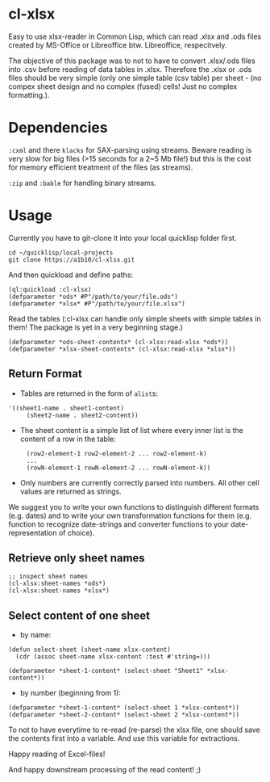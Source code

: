 cl-xlsx
=======

Easy to use xlsx-reader in Common Lisp, which can read .xlsx and .ods files created by MS-Office or Libreoffice btw. Libreoffice, respecitvely.

The objective of this package was to not to have to convert .xlsx/.ods files into .csv before 
reading of data tables in .xlsx.
Therefore the .xlsx or .ods files should be very simple (only one simple table (csv table) per sheet - (no compex sheet design and no complex (fused) cells! Just no complex formatting.).


# Dependencies

`:cxml` and there `klacks` for SAX-parsing using streams. 
Beware reading is very slow for big files (>15 seconds for a 2~5 Mb file!) but this is the cost for memory efficient treatment of the files (as streams).

`:zip` and `:bable` for handling binary streams.

# Usage

Currently you have to git-clone it into your local quicklisp folder first.
```
cd ~/quicklisp/local-projects
git clone https://a1b10/cl-xlsx.git
```

And then quickload and define paths:
```
(ql:quickload :cl-xlsx)
(defparameter *ods* #P"/path/to/your/file.ods")
(defparameter *xlsx* #P"/path/to/your/file.xlsx")
```

Read the tables (:cl-xlsx can handle only simple sheets with simple tables in them! The package is yet in a very beginning stage.)

```
(defparameter *ods-sheet-contents* (cl-xlsx:read-xlsx *ods*))
(defparameter *xlsx-sheet-contents* (cl-xlsx:read-xlsx *xlsx*))
```

## Return Format

- Tables are returned in the form of `alist`s: 
```
'((sheet1-name . sheet1-content) 
     (sheet2-name . sheet2-content))
```
- The sheet content is a simple list of list where every inner list is the content of a row in the table: 
```'((row1-element-1 row1-element-2 ... row1-element-k) 
     (row2-element-1 row2-element-2 ... row2-element-k) 
     ... 
     (rowN-element-1 rowN-element-2 ... rowN-element-k))
```
- Only numbers are currently correctly parsed into numbers. All other cell values are returned as strings.

We suggest you to write your own functions to distinguish different formats (e.g. dates) and to write your own transformation functions for them (e.g. function to recognize date-strings and converter functions to your date-representation of choice).

## Retrieve only sheet names

```
;; inspect sheet names
(cl-xlsx:sheet-names *ods*)
(cl-xlsx:sheet-names *xlsx*)
```


## Select content of one sheet

- by name:

```
(defun select-sheet (sheet-name xlsx-content)
  (cdr (assoc sheet-name xlsx-content :test #'string=)))

(defparameter *sheet-1-content* (select-sheet "Sheet1" *xlsx-content*))

```
- by number (beginning from 1):
```
(defparameter *sheet-1-content* (select-sheet 1 *xlsx-content*))
(defparameter *sheet-2-content* (select-sheet 2 *xlsx-content*))
```

To not to have everytime to re-read (re-parse) the xlsx file, one should save the contents first
into a variable. And use this variable for extractions.

Happy reading of Excel-files!

And happy downstream processing of the read content! ;)

